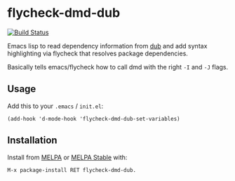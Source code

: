 flycheck-dmd-dub
================

[![Build Status](https://travis-ci.org/atilaneves/flycheck-dmd-dub.svg?branch=master)](https://travis-ci.org/atilaneves/flycheck-dmd-dub)

Emacs lisp to read dependency information from [dub](https://github.com/D-Programming-Language/dub)
and add syntax highlighting via flycheck that resolves package dependencies.

Basically tells emacs/flycheck how to call dmd with the right `-I` and `-J` flags.

Usage
-----

Add this to your `.emacs` / `init.el`:

`(add-hook 'd-mode-hook 'flycheck-dmd-dub-set-variables)`


Installation
------------

Install from [MELPA](http://melpa.milkbox.net) or [MELPA Stable](http://melpa-stable.milkbox.net/) with:

    M-x package-install RET flycheck-dmd-dub.

